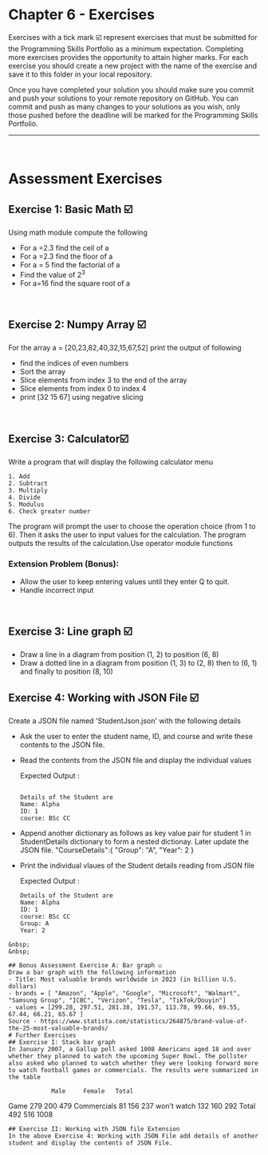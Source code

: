 # Chapter 6 - Exercises
Exercises with a tick mark ☑️ represent exercises that must be submitted for the Programming Skills Portfolio as a minimum expectation. Completing more exercises provides the opportunity to attain higher marks. For each exercise you should create a new project with the name of the exercise and save it to this folder in your local repository.

Once you have completed your solution you should make sure you commit and push your solutions to your remote repository on GitHub. You can commit and push as many changes to your solutions as you wish, only those pushed before the deadline will be marked for the Programming Skills Portfolio.

---
&nbsp;
# Assessment Exercises
## Exercise 1: Basic Math ☑️
Using math module compute the following
- For a =2.3 find the ceil of a
- For a =2.3 find the floor of a 
- For a = 5 find the factorial of a
- Find the value of 2<sup>3</sup>
- For a=16 find the square root of a

&nbsp;
&nbsp;
## Exercise 2: Numpy Array ☑️
For the array a = [20,23,82,40,32,15,67,52] print the output of following
- find the indices of even numbers
- Sort the array
- Slice elements from index 3 to the end of the array
- Slice elements from index 0 to index 4
- print [32 15 67] using negative slicing

&nbsp;
&nbsp;
## Exercise 3: Calculator☑️
Write a program that will display the following calculator menu 
```
1. Add
2. Subtract
3. Multiply
4. Divide
5. Modulus
6. Check greater number
```
The program will prompt the user to choose the operation choice (from 1 to 6). Then it asks the user to input values for the calculation. The program outputs the results of the calculation.Use operator module functions

### Extension Problem (Bonus):
- Allow the user to keep entering values until they enter Q to quit.
- Handle incorrect input
 
&nbsp;
&nbsp;
## Exercise 3: Line graph ☑️
-  Draw a line in a diagram from position (1, 2) to position (6, 8)
-  Draw a dotted line in a diagram from position (1, 3) to (2, 8) then to (6, 1) and finally to position (8, 10)
&nbsp;
&nbsp;
## Exercise 4: Working with JSON File ☑️
Create a JSON file named 'StudentJson.json' with the following details
- Ask the user to enter the student name, ID, and course and write these contents to the JSON file.
- Read the contents from the JSON file and display the individual values
  
  Expected Output :
  ```
  
  Details of the Student are
  Name: Alpha
  ID: 1
  course: BSc CC
  ```       
- Append another dictionary as follows as key value pair for student 1 in StudentDetails dictionary to form a nested dictionay. Later update the JSON file.
  "CourseDetails":{ 
            "Group": "A",
            "Year": 2
         }
- Print the individual vlaues of the Student details reading from JSON file 

  Expected Output :
  ```
  Details of the Student are
  Name: Alpha
  ID: 1
  course: BSc CC
  Group: A
  Year: 2
 ```
&nbsp;
&nbsp;

## Bonus Assessment Exercise A: Bar graph ☑️
Draw a bar graph with the following information
- Title: Most valuable brands worldwide in 2023 (in billion U.S. dollars)
- brands = [ "Amazon", "Apple", "Google", "Microsoft", "Walmart", "Samsung Group", "ICBC", "Verizon", "Tesla", "TikTok/Douyin"]
- values = [299.28, 297.51, 281.38, 191.57, 113.78, 99.66, 69.55, 67.44, 66.21, 65.67 ]
Source - https://www.statista.com/statistics/264875/brand-value-of-the-25-most-valuable-brands/
# Further Exercises
## Exercise I: Stack bar graph
In January 2007, a Gallup poll asked 1008 Americans aged 18 and over whether they planned to watch the upcoming Super Bowl. The pollster also asked who planned to watch whether they were looking forward more to watch football games or commercials. The results were summarized in the table
```
                Male	 Female	  Total
Game		279	  200	    479
Commercials	81	  156	    237
won’t watch	132	  160	    292
Total		492	  516	    1008
```
## Exercise II: Working with JSON file Extension
In the above Exercise 4: Working with JSON File add details of another student and display the contents of JSON File.
